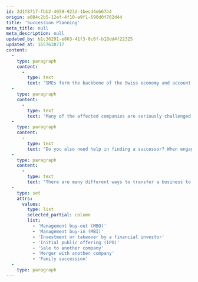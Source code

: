```yaml
---
id: 2d1f8717-fbb2-4059-923d-1becd4eb67b4
origin: e084c2b5-12ef-4f10-a9f1-690d0f762d44
title: 'Succession Planning'
meta_title: null
meta_description: null
updated_by: b1c36291-e863-41f3-8c6f-b18dd4f22325
updated_at: 1657638717
content:
  -
    type: paragraph
    content:
      -
        type: text
        text: "SMEs form the backbone of the Swiss economy and account for 99.8 percent of all Swiss companies. In Switzerland today, there are 549,400 small and medium-sized enterprises. Studies have shown that 20 percent of these SMEs will be looking for a suitable successor in the next five years. This means that 400,000 jobs will be affected by a change in ownership, which equals around 10 percent of all employees in Switzerland and poses a great responsibility for Swiss SMEs.\_"
  -
    type: paragraph
    content:
      -
        type: text
        text: 'Many of the affected companies are seriously challenged by the need to find a successor. According to a study looking at SME succession in Switzerland done in 2018 by the business information service Bisnode D&B, 13.4 percent of companies in Switzerland currently face an impending successor problem because their owners, board members and partners are already older than 60 and have not yet or insufficiently paid attention to their succession.'
  -
    type: paragraph
    content:
      -
        type: text
        text: "Do you also need help in finding a successor? When engaging in successor planning, the business owner as well as the successor are faced by many legal, personal, financial and organizational questions. Our specialists, including lawyers, fiduciaries and tax experts can support you in all phases, from the search to the final handover of the company.\_\_"
  -
    type: paragraph
    content:
      -
        type: text
        text: 'There are many different ways to transfer a business to a successor. The following list is not exhaustive. Talk to us, we will support you:'
  -
    type: set
    attrs:
      values:
        type: list
        selected_partial: column
        list:
          - 'Management buy-out (MBO)'
          - 'Management buy-in (MBI)'
          - 'Investment or takeover by a financial investor'
          - 'Initial public offering (IPO)'
          - 'Sale to another company'
          - 'Merger with another company'
          - 'Family succession'
  -
    type: paragraph
---
```

